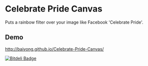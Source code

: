 # Celebrate Pride Canvas
Puts a rainbow filter over your image like Facebook 'Celebrate Pride'.

## Demo
http://baivong.github.io/Celebrate-Pride-Canvas/


[![Bitdeli Badge](https://d2weczhvl823v0.cloudfront.net/baivong/celebrate-pride-canvas/trend.png)](https://bitdeli.com/free "Bitdeli Badge")

